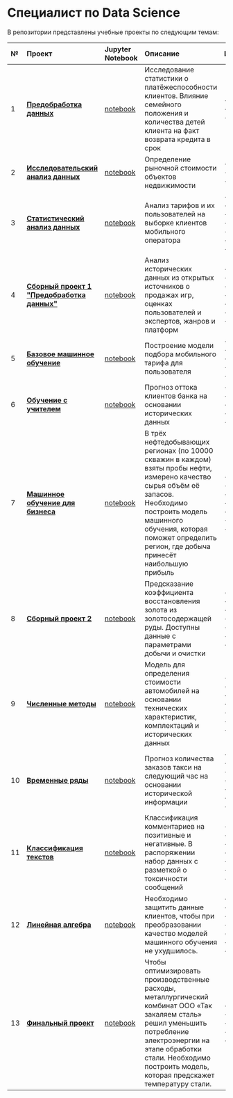 # Специалист по Data Science

В репозитории представлены учебные проекты по следующим темам:

| № | **Проект** | **Jupyter Notebook** | **Описание** | **Инструменты** |  
|:--|:-----------|:---------------------|:-------------|:----------------|  
| 1 | [**Предобработка данных**](https://github.com/MisterBartender/Yandex-Project/tree/main/Yandex-Project/Borrower-Reliability-Study) | [notebook](https://github.com/MisterBartender/Yandex-Project/blob/main/Yandex-Project/Borrower-Reliability-Study/Borrower-Reliability-Study.ipynb) | Исследование статистики о платёжеспособности клиентов. Влияние семейного положения и количества детей клиента на факт возврата кредита в срок | - python<br>- pandas<br>- pymystem3 |
| 2 | [**Исследовательский анализ данных**](https://github.com/MisterBartender/Yandex-Project/tree/main/Yandex-Project/Research-of-advertisements-for-the-sale-of-apartments) | [notebook](https://github.com/MisterBartender/Yandex-Project/blob/main/Yandex-Project/Research-of-advertisements-for-the-sale-of-apartments/Research-of-advertisements-for-the-sale-of-apartments.ipynb) | Определение рыночной стоимости объектов недвижимости | - python<br>- pandas<br>- matplotlib |  
| 3 | [**Статистический анализ данных**](https://github.com/MisterBartender/Yandex-Project/tree/main/Yandex-Project/Determination-of-a-prospective-tariff-for-a-telecom-company) | [notebook](https://github.com/MisterBartender/Yandex-Project/blob/main/Yandex-Project/Determination-of-a-prospective-tariff-for-a-telecom-company/Determination-of-a-prospective-tariff-for-a-telecom-company.ipynb) | Анализ тарифов и их пользователей на выборке клиентов мобильного оператора | - python<br>- pandas<br>- scipy<br>- math<br>- matplotlib<br>- seaborn<br>- plotly |  
| 4 | [**Сборный проект 1 "Предобработка данных"**](https://github.com/MisterBartender/Yandex-Project/tree/main/Yandex-Project/Determining-the-Success-of-a-Game) | [notebook](https://github.com/MisterBartender/Yandex-Project/blob/main/Yandex-Project/Determining-the-Success-of-a-Game/Determining-the-Success-of-a-Game.ipynb) | Анализ исторических данных из открытых источников о продажах игр, оценках пользователей и экспертов, жанров и платформ | - python<br>- pandas<br>- scipy<br>- math<br>- matplotlib<br>- seaborn<br>- plotly |  
| 5 | [**Базовое машинное обучение**](https://github.com/MisterBartender/Yandex-Project/tree/main/Yandex-Project/Tariff-recommendation) | [notebook](https://github.com/MisterBartender/Yandex-Project/blob/main/Yandex-Project/Tariff-recommendation/Tariff-recommendation.ipynb) | Построение модели подбора мобильного тарифа для пользователя | - python<br>- pandas<br>- sklearn<br>- matplotlib<br>- seaborn |  
| 6 | [**Обучение с учителем**](https://github.com/MisterBartender/Yandex-Project/tree/main/Yandex-Project/Customer-churn) | [notebook](https://github.com/MisterBartender/Yandex-Project/blob/main/Yandex-Project/Customer-churn/Customer-churn.ipynb) | Прогноз оттока клиентов банка на основании исторических данных | - python<br>- pandas<br>- sklearn<br>- matplotlib<br>- seaborn |  
| 7 | [**Машинное обучение для бизнеса**](https://github.com/MisterBartender/Yandex-Project/tree/main/Yandex-Project/Choosing-a-location-for-a-well) | [notebook](https://github.com/MisterBartender/Yandex-Project/blob/main/Yandex-Project/Choosing-a-location-for-a-well/Choosing-a-location-for-a-well.ipynb) | В трёх нефтедобывающих регионах (по 10000 скважин в каждом) взяты пробы нефти, измерено качество сырья объём её запасов. Необходимо построить модель машинного обучения, которая поможет определить регион, где добыча принесёт наибольшую прибыль | - python<br>- pandas<br>- numpy<br>- sklearn<br>- scipy<br>- matplotlib<br>- seaborn |  
| 8 | [**Сборный проект 2**](https://github.com/MisterBartender/Yandex-Project/tree/main/Yandex-Project/Recovery-of-gold-from-ore) | [notebook](https://github.com/MisterBartender/Yandex-Project/blob/main/Yandex-Project/Recovery-of-gold-from-ore/Recovery-of-gold-from-ore.ipynb) | Предсказание коэффициента восстановления золота из золотосодержащей руды. Доступны данные с параметрами добычи и очистки | - python<br>- pandas<br>- numpy<br>- sklearn<br>- scipy<br>- matplotlib<br>- seaborn |  
| 9 | [**Численные методы**](https://github.com/MisterBartender/Yandex-Project/tree/main/Yandex-Project/Determining-the-cost-of-cars) | [notebook](https://github.com/MisterBartender/Yandex-Project/blob/main/Yandex-Project/Determining-the-cost-of-cars/Determining-the-cost-of-cars.ipynb) | Модель для определения стоимости автомобилей на основании технических характеристик, комплектаций и исторических данных | - python<br>- pandas<br>- sklearn<br>- lightgbm<br>- matplotlib<br>- seaborn<br>- flask |  
| 10 | [**Временные ряды**](https://github.com/MisterBartender/Yandex-Project/tree/main/Yandex-Project/Forecasting-taxi-orders) | [notebook](https://github.com/MisterBartender/Yandex-Project/blob/main/Yandex-Project/Forecasting-taxi-orders/Forecasting-taxi-orders.ipynb) | Прогноз количества заказов такси на следующий час на основании исторической информации | - python<br>- pandas<br>- numpy<br>- sklearn<br>- statsmodels<br>- matplotlib<br>- seaborn |  
| 11 | [**Классификация текстов**](https://github.com/MisterBartender/Yandex-Project/tree/main/Yandex-Project/Project-for-Wikishop) | [notebook](https://github.com/MisterBartender/Yandex-Project/blob/main/Yandex-Project/Project-for-Wikishop/Project-for-Wikishop.ipynb) | Классификация комментариев на позитивные и негативные. В распоряжении набор данных с разметкой о токсичности сообщений | - python<br>- pandas<br>- numpy<br>- sklearn<br>- nltk<br>- matplotlib<br>- seaborn |  
| 12 | [**Линейная алгебра**](https://github.com/MisterBartender/Yandex-Project/tree/main/Yandex-Project/Protection-of-personal-data-of-clients) | [notebook](https://github.com/MisterBartender/Yandex-Project/blob/main/Yandex-Project/Protection-of-personal-data-of-clients/Protection-of-personal-data-of-clients.ipynb) | Необходимо защитить данные клиентов, чтобы при преобразовании качество моделей машинного обучения не ухудшилось. | - python<br>- pandas<br>- numpy<br>- sklearn<br>- matplotlib<br>- seaborn<br>- catboost  
| 13 | [**Финальный проект**](https://github.com/MisterBartender/Yandex-Project/tree/main/Yandex-Project/Final-project) | [notebook](https://github.com/MisterBartender/Yandex-Project/blob/main/Yandex-Project/Final-project/Final-project.ipynb) | Чтобы оптимизировать производственные расходы, металлургический комбинат ООО «Так закаляем сталь» решил уменьшить потребление электроэнергии на этапе обработки стали. Необходимо построить модель, которая предскажет температуру стали. | - python<br>- pandas<br>- numpy<br>- matplotlib<br>- catboost 
